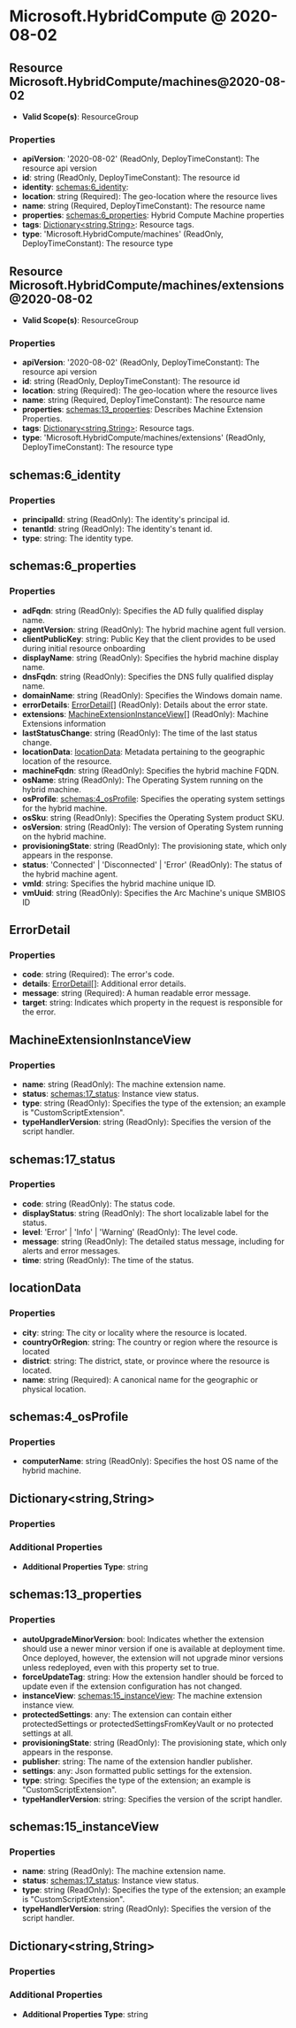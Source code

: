# Microsoft.HybridCompute @ 2020-08-02

## Resource Microsoft.HybridCompute/machines@2020-08-02
* **Valid Scope(s)**: ResourceGroup
### Properties
* **apiVersion**: '2020-08-02' (ReadOnly, DeployTimeConstant): The resource api version
* **id**: string (ReadOnly, DeployTimeConstant): The resource id
* **identity**: [schemas:6_identity](#schemas6identity):
* **location**: string (Required): The geo-location where the resource lives
* **name**: string (Required, DeployTimeConstant): The resource name
* **properties**: [schemas:6_properties](#schemas6properties): Hybrid Compute Machine properties
* **tags**: [Dictionary<string,String>](#dictionarystringstring): Resource tags.
* **type**: 'Microsoft.HybridCompute/machines' (ReadOnly, DeployTimeConstant): The resource type

## Resource Microsoft.HybridCompute/machines/extensions@2020-08-02
* **Valid Scope(s)**: ResourceGroup
### Properties
* **apiVersion**: '2020-08-02' (ReadOnly, DeployTimeConstant): The resource api version
* **id**: string (ReadOnly, DeployTimeConstant): The resource id
* **location**: string (Required): The geo-location where the resource lives
* **name**: string (Required, DeployTimeConstant): The resource name
* **properties**: [schemas:13_properties](#schemas13properties): Describes Machine Extension Properties.
* **tags**: [Dictionary<string,String>](#dictionarystringstring): Resource tags.
* **type**: 'Microsoft.HybridCompute/machines/extensions' (ReadOnly, DeployTimeConstant): The resource type

## schemas:6_identity
### Properties
* **principalId**: string (ReadOnly): The identity's principal id.
* **tenantId**: string (ReadOnly): The identity's tenant id.
* **type**: string: The identity type.

## schemas:6_properties
### Properties
* **adFqdn**: string (ReadOnly): Specifies the AD fully qualified display name.
* **agentVersion**: string (ReadOnly): The hybrid machine agent full version.
* **clientPublicKey**: string: Public Key that the client provides to be used during initial resource onboarding
* **displayName**: string (ReadOnly): Specifies the hybrid machine display name.
* **dnsFqdn**: string (ReadOnly): Specifies the DNS fully qualified display name.
* **domainName**: string (ReadOnly): Specifies the Windows domain name.
* **errorDetails**: [ErrorDetail](#errordetail)[] (ReadOnly): Details about the error state.
* **extensions**: [MachineExtensionInstanceView](#machineextensioninstanceview)[] (ReadOnly): Machine Extensions information
* **lastStatusChange**: string (ReadOnly): The time of the last status change.
* **locationData**: [locationData](#locationdata): Metadata pertaining to the geographic location of the resource.
* **machineFqdn**: string (ReadOnly): Specifies the hybrid machine FQDN.
* **osName**: string (ReadOnly): The Operating System running on the hybrid machine.
* **osProfile**: [schemas:4_osProfile](#schemas4osprofile): Specifies the operating system settings for the hybrid machine.
* **osSku**: string (ReadOnly): Specifies the Operating System product SKU.
* **osVersion**: string (ReadOnly): The version of Operating System running on the hybrid machine.
* **provisioningState**: string (ReadOnly): The provisioning state, which only appears in the response.
* **status**: 'Connected' | 'Disconnected' | 'Error' (ReadOnly): The status of the hybrid machine agent.
* **vmId**: string: Specifies the hybrid machine unique ID.
* **vmUuid**: string (ReadOnly): Specifies the Arc Machine's unique SMBIOS ID

## ErrorDetail
### Properties
* **code**: string (Required): The error's code.
* **details**: [ErrorDetail](#errordetail)[]: Additional error details.
* **message**: string (Required): A human readable error message.
* **target**: string: Indicates which property in the request is responsible for the error.

## MachineExtensionInstanceView
### Properties
* **name**: string (ReadOnly): The machine extension name.
* **status**: [schemas:17_status](#schemas17status): Instance view status.
* **type**: string (ReadOnly): Specifies the type of the extension; an example is "CustomScriptExtension".
* **typeHandlerVersion**: string (ReadOnly): Specifies the version of the script handler.

## schemas:17_status
### Properties
* **code**: string (ReadOnly): The status code.
* **displayStatus**: string (ReadOnly): The short localizable label for the status.
* **level**: 'Error' | 'Info' | 'Warning' (ReadOnly): The level code.
* **message**: string (ReadOnly): The detailed status message, including for alerts and error messages.
* **time**: string (ReadOnly): The time of the status.

## locationData
### Properties
* **city**: string: The city or locality where the resource is located.
* **countryOrRegion**: string: The country or region where the resource is located
* **district**: string: The district, state, or province where the resource is located.
* **name**: string (Required): A canonical name for the geographic or physical location.

## schemas:4_osProfile
### Properties
* **computerName**: string (ReadOnly): Specifies the host OS name of the hybrid machine.

## Dictionary<string,String>
### Properties
### Additional Properties
* **Additional Properties Type**: string

## schemas:13_properties
### Properties
* **autoUpgradeMinorVersion**: bool: Indicates whether the extension should use a newer minor version if one is available at deployment time. Once deployed, however, the extension will not upgrade minor versions unless redeployed, even with this property set to true.
* **forceUpdateTag**: string: How the extension handler should be forced to update even if the extension configuration has not changed.
* **instanceView**: [schemas:15_instanceView](#schemas15instanceview): The machine extension instance view.
* **protectedSettings**: any: The extension can contain either protectedSettings or protectedSettingsFromKeyVault or no protected settings at all.
* **provisioningState**: string (ReadOnly): The provisioning state, which only appears in the response.
* **publisher**: string: The name of the extension handler publisher.
* **settings**: any: Json formatted public settings for the extension.
* **type**: string: Specifies the type of the extension; an example is "CustomScriptExtension".
* **typeHandlerVersion**: string: Specifies the version of the script handler.

## schemas:15_instanceView
### Properties
* **name**: string (ReadOnly): The machine extension name.
* **status**: [schemas:17_status](#schemas17status): Instance view status.
* **type**: string (ReadOnly): Specifies the type of the extension; an example is "CustomScriptExtension".
* **typeHandlerVersion**: string (ReadOnly): Specifies the version of the script handler.

## Dictionary<string,String>
### Properties
### Additional Properties
* **Additional Properties Type**: string


